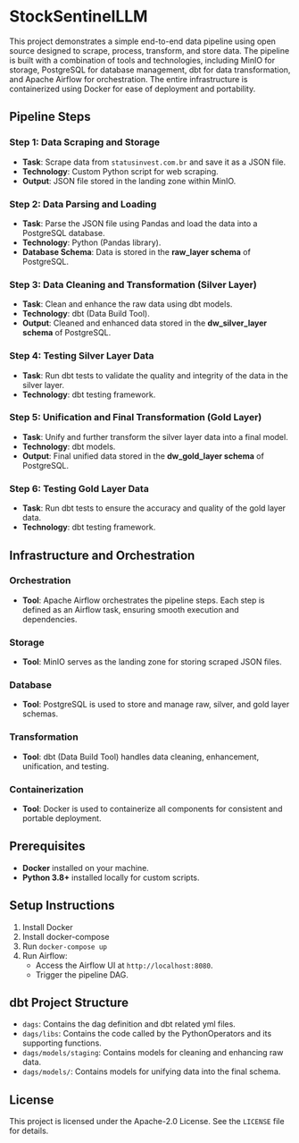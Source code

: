 # StockSentinelLLM
This project demonstrates a simple end-to-end data pipeline using open source designed to scrape, process, transform, and store data. The pipeline is built with a combination of tools and technologies, including MinIO for storage, PostgreSQL for database management, dbt for data transformation, and Apache Airflow for orchestration. The entire infrastructure is containerized using Docker for ease of deployment and portability.


## Pipeline Steps

### Step 1: Data Scraping and Storage
- **Task**: Scrape data from `statusinvest.com.br` and save it as a JSON file.
- **Technology**: Custom Python script for web scraping.
- **Output**: JSON file stored in the landing zone within MinIO.

### Step 2: Data Parsing and Loading
- **Task**: Parse the JSON file using Pandas and load the data into a PostgreSQL database.
- **Technology**: Python (Pandas library).
- **Database Schema**: Data is stored in the **raw_layer schema** of PostgreSQL.

### Step 3: Data Cleaning and Transformation (Silver Layer)
- **Task**: Clean and enhance the raw data using dbt models.
- **Technology**: dbt (Data Build Tool).
- **Output**: Cleaned and enhanced data stored in the **dw_silver_layer schema** of PostgreSQL.

### Step 4: Testing Silver Layer Data
- **Task**: Run dbt tests to validate the quality and integrity of the data in the silver layer.
- **Technology**: dbt testing framework.

### Step 5: Unification and Final Transformation (Gold Layer)
- **Task**: Unify and further transform the silver layer data into a final model.
- **Technology**: dbt models.
- **Output**: Final unified data stored in the **dw_gold_layer schema** of PostgreSQL.

### Step 6: Testing Gold Layer Data
- **Task**: Run dbt tests to ensure the accuracy and quality of the gold layer data.
- **Technology**: dbt testing framework.

## Infrastructure and Orchestration

### Orchestration
- **Tool**: Apache Airflow orchestrates the pipeline steps. Each step is defined as an Airflow task, ensuring smooth execution and dependencies.

### Storage
- **Tool**: MinIO serves as the landing zone for storing scraped JSON files.

### Database
- **Tool**: PostgreSQL is used to store and manage raw, silver, and gold layer schemas.

### Transformation
- **Tool**: dbt (Data Build Tool) handles data cleaning, enhancement, unification, and testing.

### Containerization
- **Tool**: Docker is used to containerize all components for consistent and portable deployment.

## Prerequisites
- **Docker** installed on your machine.
- **Python 3.8+** installed locally for custom scripts.

## Setup Instructions
1. Install Docker
2. Install docker-compose
3. Run `docker-compose up`
4. Run Airflow:
   - Access the Airflow UI at `http://localhost:8080`.
   - Trigger the pipeline DAG.

## dbt Project Structure
- `dags`: Contains the dag definition and dbt related yml files.
- `dags/libs`: Contains the code called by the PythonOperators and its supporting functions.
- `dags/models/staging`: Contains models for cleaning and enhancing raw data.
- `dags/models/`: Contains models for unifying data into the final schema.


## License
This project is licensed under the Apache-2.0 License. See the `LICENSE` file for details.
